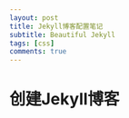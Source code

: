 ```yaml
---
layout: post
title: Jekyll博客配置笔记
subtitle: Beautiful Jekyll
tags: [css]
comments: true
---
```


# 创建Jekyll博客
